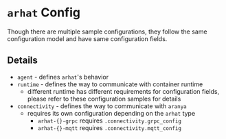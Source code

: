 # `arhat` Config

Though there are multiple sample configurations, they follow the same configuration model and have same configuration fields.

## Details

- `agent` - defines `arhat`'s behavior
- `runtime` - defines the way to communicate with container runtime
  - different runtime has different requirements for configuration fields, please refer to these configuration samples for details
- `connectivity` - defines the way to communicate with `aranya`
  - requires its own configuration depending on the `arhat` type
    - `arhat-{}-grpc` requires `.connectivity.grpc_config`
    - `arhat-{}-mqtt` requires `.connectivity.mqtt_config`
